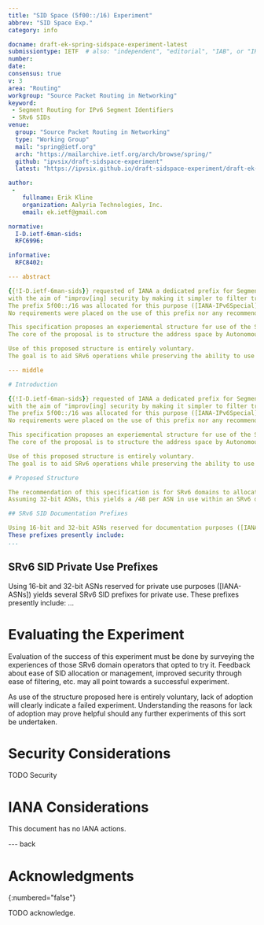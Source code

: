 ```yaml
---
title: "SID Space (5f00::/16) Experiment"
abbrev: "SID Space Exp."
category: info

docname: draft-ek-spring-sidspace-experiment-latest
submissiontype: IETF  # also: "independent", "editorial", "IAB", or "IRTF"
number:
date:
consensus: true
v: 3
area: "Routing"
workgroup: "Source Packet Routing in Networking"
keyword:
 - Segment Routing for IPv6 Segment Identifiers
 - SRv6 SIDs
venue:
  group: "Source Packet Routing in Networking"
  type: "Working Group"
  mail: "spring@ietf.org"
  arch: "https://mailarchive.ietf.org/arch/browse/spring/"
  github: "ipvsix/draft-sidspace-experiment"
  latest: "https://ipvsix.github.io/draft-sidspace-experiment/draft-ek-spring-sidspace-experiment.html"

author:
 -
    fullname: Erik Kline
    organization: Aalyria Technologies, Inc.
    email: ek.ietf@gmail.com

normative:
  I-D.ietf-6man-sids:
  RFC6996:

informative:
  RFC8402:

--- abstract

{{!I-D.ietf-6man-sids}} requested of IANA a dedicated prefix for Segment Routing over IPv6 {{?RFC8402}} Segment Identifiers (SRv6 SIDs),
with the aim of "improv[ing] security by making it simpler to filter traffic at the edge of the SR domains."
The prefix 5f00::/16 was allocated for this purpose ([IANA-IPv6Special]).
No requirements were placed on the use of this prefix nor any recommendations made for structured use of this prefix.

This specification proposes an experiemental structure for use of the SRv6 SIDs prefix.
The core of the proposal is to structure the address space by Autonomous System Number (ASN).

Use of this proposed structure is entirely voluntary.
The goal is to aid SRv6 operations while preserving the ability to use this prefix across cooperating SRv6 domains, but not across the general Internet.

--- middle

# Introduction

{{!I-D.ietf-6man-sids}} requested of IANA a dedicated prefix for Segment Routing over IPv6 {{?RFC8402}} Segment Identifiers (SRv6 SIDs),
with the aim of "improv[ing] security by making it simpler to filter traffic at the edge of the SR domains."
The prefix 5f00::/16 was allocated for this purpose ([IANA-IPv6Special]).
No requirements were placed on the use of this prefix nor any recommendations made for structured use of this prefix.

This specification proposes an experiemental structure for use of the SRv6 SIDs prefix.
The core of the proposal is to structure the address space by Autonomous System Number (ASN).

Use of this proposed structure is entirely voluntary.
The goal is to aid SRv6 operations while preserving the ability to use this prefix across cooperating SRv6 domains, but not across the general Internet.

# Proposed Structure

The recommendation of this specification is for SRv6 domains to allocate SIDs from prefixes that are concatenations of the SRv6 SID prefix (5f00::/16) and an applicable ASN.
Assuming 32-bit ASNs, this yields a /48 per ASN in use within an SRv6 domain, i.e. 5f00:<as.hi16>:<as.lo16>::/48.

## SRv6 SID Documentation Prefixes

Using 16-bit and 32-bit ASNs reserved for documentation purposes ([IANA-ASNs]) yields several SRv6 SID prefixes that might be used for SRv6 documentation purposes.
These prefixes presently include:
...
```


## SRv6 SID Private Use Prefixes

Using 16-bit and 32-bit ASNs reserved for private use purposes ([IANA-ASNs]) yields several SRv6 SID prefixes for private use.
These prefixes presently include:
...

# Evaluating the Experiment

Evaluation of the success of this experiment must be done by surveying the experiences of those SRv6 domain operators that opted to try it.
Feedback about ease of SID allocation or management, improved security through ease of filtering, etc. may all point towards a successful experiment.

As use of the structure proposed here is entirely voluntary, lack of adoption will clearly indicate a failed experiment.
Understanding the reasons for lack of adoption may prove helpful should any further experiments of this sort be undertaken.

# Security Considerations

TODO Security


# IANA Considerations

This document has no IANA actions.


--- back

# Acknowledgments
{:numbered="false"}

TODO acknowledge.
